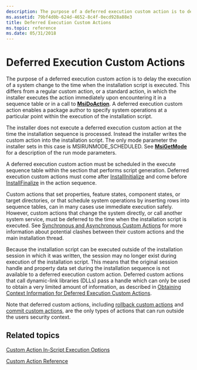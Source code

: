 ```yaml
---
description: The purpose of a deferred execution custom action is to delay the execution of a system change to the time when the installation script is executed.
ms.assetid: 79bf4d0b-624d-4652-8c4f-0ecd928a88e3
title: Deferred Execution Custom Actions
ms.topic: reference
ms.date: 05/31/2018
---
```


# Deferred Execution Custom Actions

The purpose of a deferred execution custom action is to delay the execution of a system change to the time when the installation script is executed. This differs from a regular custom action, or a standard action, in which the installer executes the action immediately upon encountering it in a sequence table or in a call to [**MsiDoAction**](/windows/desktop/api/Msiquery/nf-msiquery-msidoactiona). A deferred execution custom action enables a package author to specify system operations at a particular point within the execution of the installation script.

The installer does not execute a deferred execution custom action at the time the installation sequence is processed. Instead the installer writes the custom action into the installation script. The only mode parameter the installer sets in this case is MSIRUNMODE\_SCHEDULED. See [**MsiGetMode**](/windows/desktop/api/Msiquery/nf-msiquery-msigetmode) for a description of the run mode parameters.

A deferred execution custom action must be scheduled in the execute sequence table within the section that performs script generation. Deferred execution custom actions must come after [InstallInitialize](installinitialize-action.md) and come before [InstallFinalize](installfinalize-action.md) in the action sequence.

Custom actions that set properties, feature states, component states, or target directories, or that schedule system operations by inserting rows into sequence tables, can in many cases use immediate execution safely. However, custom actions that change the system directly, or call another system service, must be deferred to the time when the installation script is executed. See [Synchronous and Asynchronous Custom Actions](synchronous-and-asynchronous-custom-actions.md) for more information about potential clashes between their custom actions and the main installation thread.

Because the installation script can be executed outside of the installation session in which it was written, the session may no longer exist during execution of the installation script. This means that the original session handle and property data set during the installation sequence is not available to a deferred execution custom action. Deferred custom actions that call dynamic-link libraries (DLLs) pass a handle which can only be used to obtain a very limited amount of information, as described in [Obtaining Context Information for Deferred Execution Custom Actions](obtaining-context-information-for-deferred-execution-custom-actions.md).

Note that deferred custom actions, including [rollback custom actions](rollback-custom-actions.md) and [commit custom actions](commit-custom-actions.md), are the only types of actions that can run outside the users security context.

## Related topics

<dl> <dt>

[Custom Action In-Script Execution Options](custom-action-in-script-execution-options.md)
</dt> <dt>

[Custom Action Reference](custom-action-reference.md)
</dt> </dl>

 

 



